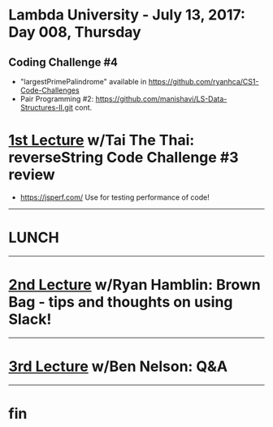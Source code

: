 # Lambda University - July 13, 2017: Day 008, Thursday
## Coding Challenge #4
- "largestPrimePalindrome" available in https://github.com/ryanhca/CS1-Code-Challenges
- Pair Programming #2: https://github.com/manishavi/LS-Data-Structures-II.git cont.

# [1st Lecture](https://youtu.be/JWNE9lsFcYg) w/Tai The Thai: reverseString Code Challenge #3 review
- https://jsperf.com/ Use for testing performance of code!

***
# LUNCH
***

# [2nd Lecture](URL) w/Ryan Hamblin: Brown Bag - tips and thoughts on using Slack!

***

# [3rd Lecture](URL) w/Ben Nelson: Q&A

***

# fin
